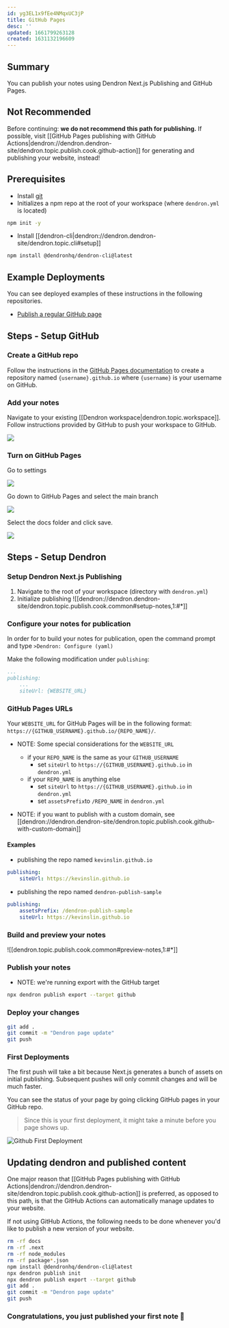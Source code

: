 ```yaml
---
id: yg3EL1x9fEe4NMqxUC3jP
title: GitHub Pages
desc: ''
updated: 1661799263128
created: 1631132196609
---
```


## Summary

You can publish your notes using Dendron Next.js Publishing and GitHub Pages.

## Not Recommended

Before continuing: **we do not recommend this path for publishing.** If possible, visit [[GitHub Pages publishing with GitHub Actions|dendron://dendron.dendron-site/dendron.topic.publish.cook.github-action]] for generating and publishing your website, instead!

## Prerequisites 

- Install [git](https://git-scm.com/download)
- Initializes a npm repo at the root of your workspace (where `dendron.yml` is located)
```sh
npm init -y
```
- Install [[dendron-cli|dendron://dendron.dendron-site/dendron.topic.cli#setup]]
```sh
npm install @dendronhq/dendron-cli@latest
```


## Example Deployments
You can see deployed examples of these instructions in the following repositories.

- [Publish a regular GitHub page](https://github.com/dendronhq/template.publish.github)

## Steps - Setup GitHub

### Create a GitHub repo

Follow the instructions in the [GitHub Pages documentation](https://pages.github.com/) to create a repository named `{username}.github.io` where `{username}` is your username on GitHub.

### Add your notes 
Navigate to your existing [[Dendron workspace|dendron.topic.workspace]]. Follow instructions provided by GitHub to push your workspace to GitHub.

![](https://foundation-prod-assetspublic53c57cce-8cpvgjldwysl.s3-us-west-2.amazonaws.com/assets/images/publishv2.github.jpg)

### Turn on GitHub Pages

Go to settings

![](https://foundation-prod-assetspublic53c57cce-8cpvgjldwysl.s3-us-west-2.amazonaws.com/assets/images/publishv2.github-settings.jpg)

Go down to GitHub Pages and select the main branch

![](https://foundation-prod-assetspublic53c57cce-8cpvgjldwysl.s3-us-west-2.amazonaws.com/assets/images/publishv2.github-pages.jpg)

Select the docs folder and click save.

![](https://foundation-prod-assetspublic53c57cce-8cpvgjldwysl.s3-us-west-2.amazonaws.com/assets/images/publishv2.github-docs.jpg)

## Steps - Setup Dendron

### Setup Dendron Next.js Publishing

1. Navigate to the root of your workspace (directory with `dendron.yml`) 
1. Initialize publishing
![[dendron://dendron.dendron-site/dendron.topic.publish.cook.common#setup-notes,1:#*]]


### Configure your notes for publication

In order for to build your notes for publication, open the command prompt and type `>Dendron: Configure (yaml)`

Make the following modification under `publishing`:

```yml
...
publishing:
    ...
    siteUrl: {WEBSITE_URL}
```

### GitHub Pages URLs

Your `WEBSITE_URL` for GitHub Pages will be in the following format: `https://{GITHUB_USERNAME}.github.io/{REPO_NAME}/`.

- NOTE: Some special considerations for the `WEBSITE_URL`
    - if your `REPO_NAME` is the same as your `GITHUB_USERNAME` 
        - set `siteUrl` to `https://{GITHUB_USERNAME}.github.io` in `dendron.yml`
    - if your `REPO_NAME` is anything else 
        - set `siteUrl` to `https://{GITHUB_USERNAME}.github.io` in `dendron.yml`
        - set `assetsPrefix`to `/REPO_NAME` in `dendron.yml`

- NOTE: if you want to publish with a custom domain, see [[dendron://dendron.dendron-site/dendron.topic.publish.cook.github-with-custom-domain]]

#### Examples
- publishing the repo named `kevinslin.github.io`

```yml
publishing:
    siteUrl: https://kevinslin.github.io
```

- publishing the repo named `dendron-publish-sample`

```yml
publishing:
    assetsPrefix: /dendron-publish-sample
    siteUrl: https://kevinslin.github.io
```

### Build and preview your notes


![[dendron.topic.publish.cook.common#preview-notes,1:#*]]


### Publish your notes

- NOTE: we're running export with the GitHub target

```sh
npx dendron publish export --target github
```

### Deploy your changes
```bash
git add .
git commit -m "Dendron page update"
git push
```

### First Deployments

The first push will take a bit because Next.js generates a bunch of assets on initial publishing. Subsequent pushes will only commit changes and will be much faster. 

You can see the status of your page by going clicking GitHub pages in your GitHub repo.

> Since this is your first deployment, it might take a minute before you page shows up.

![Github First Deployment](https://foundation-prod-assetspublic53c57cce-8cpvgjldwysl.s3-us-west-2.amazonaws.com/assets/images/kevinslin_dendron-next-test.png)

## Updating dendron and published content

One major reason that [[GitHub Pages publishing with GitHub Actions|dendron://dendron.dendron-site/dendron.topic.publish.cook.github-action]] is preferred, as opposed to this path, is that the GitHub Actions can automatically manage updates to your website.

If not using GitHub Actions, the following needs to be done whenever you'd like to publish a new version of your website.

```sh
rm -rf docs
rm -rf .next
rm -rf node_modules
rm -rf package*.json
npm install @dendronhq/dendron-cli@latest
npx dendron publish init
npx dendron publish export --target github
git add .
git commit -m "Dendron page update"
git push
```

### Congratulations, you just published your first note 🌱
